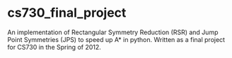cs730_final_project
===================

An implementation of Rectangular Symmetry Reduction (RSR) and Jump Point
Symmetries (JPS) to speed up A* in python.
Written as a final project for CS730 in the Spring of 2012.
